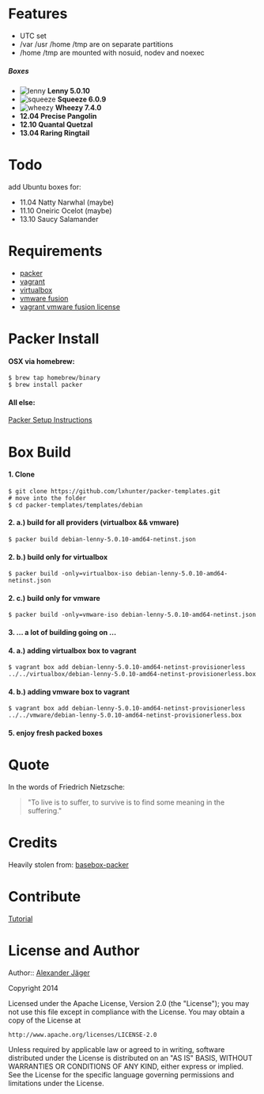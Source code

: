 Features
========
- UTC set
- /var /usr /home /tmp are on separate partitions
- /home /tmp are mounted with nosuid, nodev and noexec

##### Boxes
- ![lenny](https://raw.github.com/lxhunter/packer-templates/master/deco/lenny.png "Lenny") **Lenny 5.0.10**
- ![squeeze](https://raw.github.com/lxhunter/packer-templates/master/deco/squeeze.png "Squeeze") **Squeeze 6.0.9**
- ![wheezy](https://raw.github.com/lxhunter/packer-templates/master/deco/wheezy.png "Wheezy") **Wheezy 7.4.0**
- **12.04 Precise Pangolin**
- **12.10 Quantal Quetzal**
- **13.04 Raring Ringtail**

Todo
========
add Ubuntu boxes for:
- 11.04 Natty Narwhal (maybe)
- 11.10 Oneiric Ocelot (maybe)
- 13.10 Saucy Salamander

Requirements
========
- [packer](http://packer.io)
- [vagrant](http://vagrantup.com)
- [virtualbox](https://virtualbox.org)
- [vmware fusion](http://vmware.com/de/products/fusion)
- [vagrant vmware fusion license](http://vagrantup.com/vmware)

Packer Install 
========

#### OSX via homebrew:

```shell
$ brew tap homebrew/binary
$ brew install packer
```

#### All else:

[Packer Setup Instructions](http://packer.io/intro/getting-started/setup.html)

Box Build
========

#### 1. Clone
```shell
$ git clone https://github.com/lxhunter/packer-templates.git
# move into the folder
$ cd packer-templates/templates/debian
```

#### 2. a.) build for all providers (virtualbox && vmware)
```shell
$ packer build debian-lenny-5.0.10-amd64-netinst.json
```

#### 2. b.) build only for virtualbox
```shell
$ packer build -only=virtualbox-iso debian-lenny-5.0.10-amd64-netinst.json
```

#### 2. c.) build only for vmware
```shell
$ packer build -only=vmware-iso debian-lenny-5.0.10-amd64-netinst.json
```
#### 3. ... a lot of building going on ...

#### 4. a.) adding virtualbox box to vagrant 
```shell
$ vagrant box add debian-lenny-5.0.10-amd64-netinst-provisionerless ../../virtualbox/debian-lenny-5.0.10-amd64-netinst-provisionerless.box
```

#### 4. b.) adding vmware box to vagrant 
```shell
$ vagrant box add debian-lenny-5.0.10-amd64-netinst-provisionerless ../../vmware/debian-lenny-5.0.10-amd64-netinst-provisionerless.box
```

#### 5. enjoy fresh packed boxes

Quote
========
In the words of Friedrich Nietzsche:

> "To live is to suffer, to survive is to find some meaning in the suffering."

Credits
========

Heavily stolen from: [basebox-packer](https://github.com/misheska/basebox-packer/)

Contribute
==========

[Tutorial](http://kbroman.github.io/github_tutorial/pages/fork.html)

License and Author
==================

Author:: [Alexander Jäger](https://github.com/lxhunter)

Copyright 2014

Licensed under the Apache License, Version 2.0 (the "License");
you may not use this file except in compliance with the License.
You may obtain a copy of the License at

    http://www.apache.org/licenses/LICENSE-2.0

Unless required by applicable law or agreed to in writing, software
distributed under the License is distributed on an "AS IS" BASIS,
WITHOUT WARRANTIES OR CONDITIONS OF ANY KIND, either express or implied.
See the License for the specific language governing permissions and
limitations under the License.
